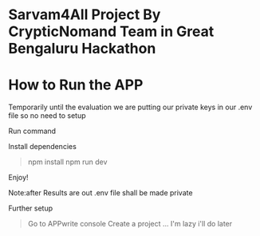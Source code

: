 # Sarvam4All Project By CrypticNomand Team in Great Bengaluru Hackathon

# How to Run the APP

Temporarily until the evaluation we are putting our private keys in our .env file
so no need to setup

Run command

Install dependencies
> npm install
> npm run dev


Enjoy!

Note:after Results are out .env file shall be made private

Further setup
> Go to APPwrite console
> Create a project
> ...
> I'm lazy i'll do later

